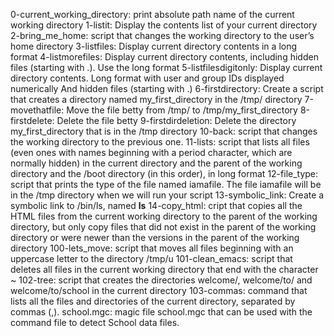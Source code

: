 0-current_working_directory: print absolute path name of the current working directory
1-listit: Display the contents list of your current directory
2-bring_me_home: script that changes the working directory to the user’s home directory
3-listfiles: Display current directory contents in a long format
4-listmorefiles: Display current directory contents, including hidden files (starting with .). Use the long format
5-listfilesdigitonly: Display current directory contents.
		      Long format
		      with user and group IDs displayed numerically
		      And hidden files (starting with .)
6-firstdirectory: Create a script that creates a directory named my_first_directory in the /tmp/ directory
7-movethatfile: Move the file betty from /tmp/ to /tmp/my_first_directory
8-firstdelete: Delete the file betty
9-firstdirdeletion: Delete the directory my_first_directory that is in the /tmp directory
10-back: script that changes the working directory to the previous one.
11-lists: script that lists all files (even ones with names beginning with a period character, which are normally hidden) in the current directory and the parent of the working directory and the /boot directory (in this order), in long format
12-file_type: script that prints the type of the file named iamafile. The file iamafile will be in the /tmp directory when we will run your script
13-symbolic_link: Create a symbolic link to /bin/ls, named __ls__
14-copy_html: cript that copies all the HTML files from the current working directory to the parent of the working directory, but only copy files that did not exist in the parent of the working directory or were newer than the versions in the parent of the working directory
100-lets_move: script that moves all files beginning with an uppercase letter to the directory /tmp/u
101-clean_emacs: script that deletes all files in the current working directory that end with the character ~
102-tree: script that creates the directories welcome/, welcome/to/ and welcome/to/school in the current directory
103-commas: command that lists all the files and directories of the current directory, separated by commas (,).
school.mgc:  magic file school.mgc that can be used with the command file to detect School data files.
	    
